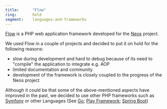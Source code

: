 ```yaml
---
title:      "Flow"
ring:       hold
segment:    languages-and-frameworks
---
```


[Flow](https://flow.neos.io/) is a PHP web application framework developed for the [Neos](https://www.neos.io/) project.

We used Flow in a couple of projects and decided to put it on hold for the following reasons:

*   slow during development and hard to debug because of its need to "compile" the application to integrate e.g. AOP
*   limited documentation and community
*   development of the framework is closely coupled to the progress of the Neos project

Although it could be that some of the above-mentioned aspects have improved in the past, we decided to use other PHP frameworks such as [Symfony](http://symfony.com/) or other Languages (See [Go](/languages-and-frameworks/go-lang/); [Play Framework](/languages-and-frameworks/play-framework/); [Spring Boot](/languages-and-frameworks/spring-boot/))
